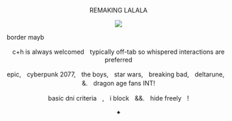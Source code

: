 <p align=center> REMAKING LALALA <p align=center> 

<p align="center">
  <img src="https://instarsandtime.wiki.gg/images/8/8f/ISAT_Event_ACT3_Loopquest_Hangout_2.png?4c677e"/>
</p>

border mayb

<p align=center> c+h is always welcomedㅤtypically off-tab so whispered interactions are preferred <p align=center>
<p align=center>  epic,ㅤcyberpunk 2077,ㅤthe boys,ㅤstar wars,ㅤbreaking bad,ㅤdeltarune,ㅤ&.ㅤdragon age fans INT!  <p align=center>
<p align=center>  basic dni criteriaㅤ,ㅤi blockㅤ&&.ㅤhide freelyㅤ!<p align=center> 
✦
